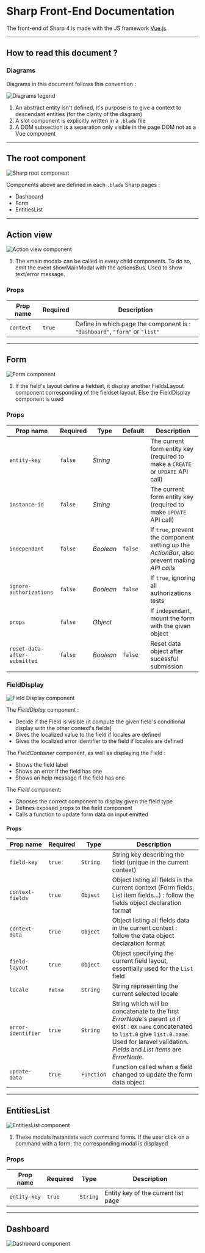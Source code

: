 # Sharp Front-End Documentation

The front-end of Sharp 4 is made with the JS framework [Vue.js](https://vuejs.org/).

---
## How to read this document ?

### Diagrams

Diagrams in this document follows this convention :

![Diagrams legend](imgs/HowToRead.png)

1. An abstract entity isn't defined, it's purpose is to give a context to descendant entities (for the clarity of the diagram)
2. A slot component is explicitly written in a `.blade` file
3. A DOM subsection is a separation only visible in the page DOM not as a Vue component

---
## The root component

![Sharp root component](imgs/RootComponent.png)

Components above are defined in each `.blade` Sharp pages :
* Dashboard
* Form
* EntitiesList

---
## Action view

![Action view component](imgs/ActionView.png)

1. The «main modal» can be called in every child components. To do so, emit the event showMainModal with the actionsBus. 
Used to show text/error message.

### Props
Prop name | Required | Description
-|-|-
`context` | `true` | Define in which page the component is : `"dashboard"`, `"form"` or `"list"`

---

## Form
![Form component](imgs/Form.png)

1. If the field's layout define a fieldset, it display another FieldsLayout component corresponding of the fieldset layout. Else the FieldDisplay component is used

### Props
Prop name | Required | Type | Default | Description
-|-|-|-|-
`entity-key` | `false` | *String* | | The current form entity key (required to make a `CREATE` or `UPDATE` API call)
`instance-id` | `false` | *String* | | The current form entity key (required to make `UPDATE` API call)
`independant` | `false` | *Boolean* |`false` | If `true`, prevent the component setting up the *ActionBar*, also prevent making *API calls*
`ignore-authorizations` |  `false` | *Boolean*  | `false` | If `true`, ignoring all authorizations tests
`props` | `false` | *Object* | | If `independant`, mount the form with the given object
`reset-data-after-submitted` | `false` | *Boolean* | `false` | Reset data object after sucessful submission

### FieldDisplay
![Field Display component](imgs/FieldDisplay.png)

The *FieldDiplay* component :
* Decide if the Field is visible (it compute the given field's conditional display with the other context's fields)
* Gives the localized value to the field if locales are defined
* Gives the localized error identifier to the field if locales are defined

The *FieldContainer* component, as well as displaying the Field :
* Shows the field label
* Shows an error if the field has one
* Shows an help message if the field has one

The *Field* component:
* Chooses the correct component to display given the field type
* Defines exposed props to the field component
* Calls a function to update form data on input emitted

#### Props
Prop name | Required | Type | Description
-|-|-|-
`field-key` | `true` | `String` | String key describing the field (unique in the current context)
`context-fields` | `true` | `Object` | Object listing all fields in the current context (Form fields, List item fields...) : follow the fields object declaration format
`context-data` | `true` | `Object` | Object listing all fields data in the current context : follow the data object declaration format
`field-layout` | `true` | `Object` | Object specifying the current field layout, essentially used for the `List` field
`locale` | `false` | `String` | String representing the current selected locale
`error-identifier` | `true` | `String` | String which will be concatenate to the first *ErrorNode*'s parent `id` if exist : ex `name` concatenated to `list.0` give `list.0.name`. Used for laravel validation. *Fields* and *List items* are *ErrorNode*.
`update-data` | `true` | `Function` | Function called when a field changed to update the form data object

---

## EntitiesList
![EntitiesList component](imgs/EntitiesList.png)

1. These modals instantiate each command forms. If the user click on a command with a form, the corresponding modal is displayed

### Props
Prop name | Required | Type | Description
-|-|-|-
`entity-key` | `true` | `String` | Entity key of the current list page

---

## Dashboard
![Dashboard component](imgs/Dashboard.png) 
